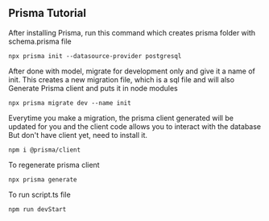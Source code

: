 ## Prisma Tutorial

After installing Prisma, run this command which creates prisma folder with schema.prisma file

```
npx prisma init --datasource-provider postgresql
```

After done with model, migrate for development only and give it a name of init.
This creates a new migration file, which is a sql file and will also Generate Prisma client and puts it in node modules

```
npx prisma migrate dev --name init
```

Everytime you make a migration, the prisma client generated will be updated for you and the client code allows you to interact with the database
But don't have client yet, need to install it.

```
npm i @prisma/client
```

To regenerate prisma client

```
npx prisma generate
```

To run script.ts file

```
npm run devStart
```
